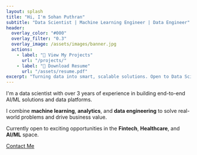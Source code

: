 ```yaml
---
layout: splash
title: "Hi, I'm Sohan Puthran"
subtitle: "Data Scientist | Machine Learning Engineer | Data Engineer"
header:
  overlay_color: "#000"
  overlay_filter: "0.3"
  overlay_image: /assets/images/banner.jpg
  actions:
    - label: "💼 View My Projects"
      url: "/projects/"
    - label: "📄 Download Resume"
      url: "/assets/resume.pdf"
excerpt: "Turning data into smart, scalable solutions. Open to Data Science & AI roles in Fintech, Healthcare, and Tech."
---
```


I'm a data scientist with over 3 years of experience in building end-to-end AI/ML solutions and data platforms.

I combine **machine learning**, **analytics**, and **data engineering** to solve real-world problems and drive business value.

Currently open to exciting opportunities in the **Fintech**, **Healthcare**, and **AI/ML** space.

[Contact Me](mailto:sohanputhran@gmail.com)